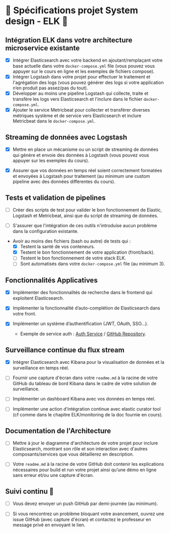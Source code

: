 # 🐳 Spécifications projet System design - ELK 🐳

## Intégration ELK dans votre architecture microservice existante

-   [x] Intégrer Elasticsearch avec votre backend en ajoutant/remplaçant votre base actuelle dans votre `docker-compose.yml` file (vous pouvez vous appuyer sur le cours en ligne et les exemples de fichiers compose).
-   [x] Intégrer Logstash dans votre projet pour effectuer le traitement et l'agrégation des logs (vous pouvez générer des logs si votre application n’en produit pas assez/pas du tout).
-   [x] Développer au moins une pipeline Logstash qui collecte, traite et transfère les logs vers Elasticsearch et l'inclure dans le fichier `docker-compose.yml`.
-   [x] Ajouter le service Metricbeat pour collecter et transférer diverses métriques système et de service vers Elasticsearch et inclure Metricbeat dans le `docker-compose.yml`.

## Streaming de données avec Logstash

-   [x] Mettre en place un mécanisme ou un script de streaming de données qui génère et envoie des données à Logstash (vous pouvez vous appuyer sur les exemples du cours).

-   [x] Assurer que vos données en temps réel soient correctement formatées et envoyées à Logstash pour traitement (au minimum une custom pipeline avec des données différentes du cours).

## Tests et validation de pipelines

-   [ ] Créer des scripts de test pour valider le bon fonctionnement de Elastic, Logstash et Metricbeat, ainsi que du script de streaming de données.

-   [ ] S'assurer que l'intégration de ces outils n'introduise aucun problème dans la configuration existante.

-   Avoir au moins des fichiers (bash ou autre) de tests qui :
    -   [x] Testent la santé de vos conteneurs.
    -   [x] Testent le bon fonctionnement de votre application (front/back).
    -   [ ] Testent le bon fonctionnement de votre stack ELK.
    -   [ ] Sont automatisés dans votre `docker-compose.yml` file (au minimum 3).

## Fonctionnalités Applicatives

-   [x] Implémenter des fonctionnalités de recherche dans le frontend qui exploitent Elasticsearch.

-   [x] Implémenter la fonctionnalité d’auto-complétion de Elasticsearch dans votre front.

-   [x] Implémenter un système d’authentification (JWT, OAuth, SSO…).
    -   Exemple de service auth : [Auth Service](https://www.youtube.com/watch?v=hmkF77F9TLw&t=2054s) / [GitHub Repository](https://github.com/kantancoding/microservices-python).

## Surveillance continue du flux stream

-   [x] Intégrer Elasticsearch avec Kibana pour la visualisation de données et la surveillance en temps réel.

-   [ ] Fournir une capture d'écran dans votre `readme.md` à la racine de votre GitHub du tableau de bord Kibana dans le cadre de votre solution de surveillance.

-   [ ] Implémenter un dashboard Kibana avec vos données en temps réel.

-   [ ] Implémenter une action d’intégration continue avec elastic curator tool (cf comme dans le chapitre ELK/monitoring de la doc fournie en cours).

## Documentation de l'Architecture

-   [ ] Mettre à jour le diagramme d'architecture de votre projet pour inclure Elasticsearch, montrant son rôle et son interaction avec d'autres composants/services que vous détaillerez en description.

-   [ ] Votre `readme.md` à la racine de votre GitHub doit contenir les explications nécessaires pour build et run votre projet ainsi qu’une démo en ligne sans erreur et/ou une capture d'écran.

## Suivi continu 🚀

-   [ ] Vous devez envoyer un push GitHub par demi-journée (au minimum).

-   [ ] Si vous rencontrez un problème bloquant votre avancement, ouvrez une issue GitHub (avec capture d'écran) et contactez le professeur en message privé en envoyant le lien.
